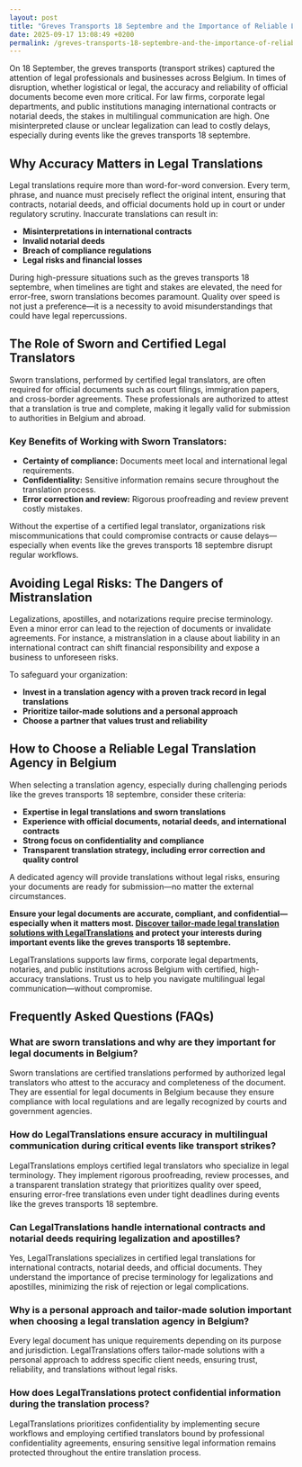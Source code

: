 ```yaml
---
layout: post
title: "Greves Transports 18 Septembre and the Importance of Reliable Legal Translations"
date: 2025-09-17 13:08:49 +0200
permalink: /greves-transports-18-septembre-and-the-importance-of-reliable-legal-translations/
---
```

On 18 September, the greves transports (transport strikes) captured the attention of legal professionals and businesses across Belgium. In times of disruption, whether logistical or legal, the accuracy and reliability of official documents become even more critical. For law firms, corporate legal departments, and public institutions managing international contracts or notarial deeds, the stakes in multilingual communication are high. One misinterpreted clause or unclear legalization can lead to costly delays, especially during events like the greves transports 18 septembre.

## Why Accuracy Matters in Legal Translations

Legal translations require more than word-for-word conversion. Every term, phrase, and nuance must precisely reflect the original intent, ensuring that contracts, notarial deeds, and official documents hold up in court or under regulatory scrutiny. Inaccurate translations can result in:

- **Misinterpretations in international contracts**
- **Invalid notarial deeds**
- **Breach of compliance regulations**
- **Legal risks and financial losses**

During high-pressure situations such as the greves transports 18 septembre, when timelines are tight and stakes are elevated, the need for error-free, sworn translations becomes paramount. Quality over speed is not just a preference—it is a necessity to avoid misunderstandings that could have legal repercussions.

## The Role of Sworn and Certified Legal Translators

Sworn translations, performed by certified legal translators, are often required for official documents such as court filings, immigration papers, and cross-border agreements. These professionals are authorized to attest that a translation is true and complete, making it legally valid for submission to authorities in Belgium and abroad.

### Key Benefits of Working with Sworn Translators:

- **Certainty of compliance:** Documents meet local and international legal requirements.
- **Confidentiality:** Sensitive information remains secure throughout the translation process.
- **Error correction and review:** Rigorous proofreading and review prevent costly mistakes.

Without the expertise of a certified legal translator, organizations risk miscommunications that could compromise contracts or cause delays—especially when events like the greves transports 18 septembre disrupt regular workflows.

## Avoiding Legal Risks: The Dangers of Mistranslation

Legalizations, apostilles, and notarizations require precise terminology. Even a minor error can lead to the rejection of documents or invalidate agreements. For instance, a mistranslation in a clause about liability in an international contract can shift financial responsibility and expose a business to unforeseen risks.

To safeguard your organization:

- **Invest in a translation agency with a proven track record in legal translations**
- **Prioritize tailor-made solutions and a personal approach**
- **Choose a partner that values trust and reliability**

## How to Choose a Reliable Legal Translation Agency in Belgium

When selecting a translation agency, especially during challenging periods like the greves transports 18 septembre, consider these criteria:

- **Expertise in legal translations and sworn translations**
- **Experience with official documents, notarial deeds, and international contracts**
- **Strong focus on confidentiality and compliance**
- **Transparent translation strategy, including error correction and quality control**

A dedicated agency will provide translations without legal risks, ensuring your documents are ready for submission—no matter the external circumstances.

**Ensure your legal documents are accurate, compliant, and confidential—especially when it matters most. [Discover tailor-made legal translation solutions with LegalTranslations](https://www.legaltranslations.be/) and protect your interests during important events like the greves transports 18 septembre.**

LegalTranslations supports law firms, corporate legal departments, notaries, and public institutions across Belgium with certified, high-accuracy translations. Trust us to help you navigate multilingual legal communication—without compromise.

## Frequently Asked Questions (FAQs)

### What are sworn translations and why are they important for legal documents in Belgium?
Sworn translations are certified translations performed by authorized legal translators who attest to the accuracy and completeness of the document. They are essential for legal documents in Belgium because they ensure compliance with local regulations and are legally recognized by courts and government agencies.

### How do LegalTranslations ensure accuracy in multilingual communication during critical events like transport strikes?
LegalTranslations employs certified legal translators who specialize in legal terminology. They implement rigorous proofreading, review processes, and a transparent translation strategy that prioritizes quality over speed, ensuring error-free translations even under tight deadlines during events like the greves transports 18 septembre.

### Can LegalTranslations handle international contracts and notarial deeds requiring legalization and apostilles?
Yes, LegalTranslations specializes in certified legal translations for international contracts, notarial deeds, and official documents. They understand the importance of precise terminology for legalizations and apostilles, minimizing the risk of rejection or legal complications.

### Why is a personal approach and tailor-made solution important when choosing a legal translation agency in Belgium?
Every legal document has unique requirements depending on its purpose and jurisdiction. LegalTranslations offers tailor-made solutions with a personal approach to address specific client needs, ensuring trust, reliability, and translations without legal risks.

### How does LegalTranslations protect confidential information during the translation process?
LegalTranslations prioritizes confidentiality by implementing secure workflows and employing certified translators bound by professional confidentiality agreements, ensuring sensitive legal information remains protected throughout the entire translation process.

<script type="application/ld+json">
{
  "@context": "https://schema.org",
  "@type": "BlogPosting",
  "mainEntityOfPage": {
    "@type": "WebPage",
    "@id": "https://www.legaltranslations.be/blog/greves-transports-18-septembre-importance-legal-translations"
  },
  "headline": "Greves Transports 18 Septembre and the Importance of Reliable Legal Translations",
  "description": "Explore why accuracy in sworn translations and certified legal translations is critical during events like the greves transports 18 septembre in Belgium, and how LegalTranslations ensures error-free multilingual legal communication for law firms, corporations, and public institutions.",
  "image": "https://www.legaltranslations.be/images/blog/greves-transports-18-septembre.jpg",
  "author": {
    "@type": "Person",
    "name": "LegalTranslations",
    "description": "LegalTranslations is a specialist translation agency delivering certified, high-accuracy translations of legal documents. We support law firms, corporations, and public institutions with multilingual legal communication, ensuring every word holds up in court, contracts, and compliance."
  },
  "publisher": {
    "@type": "Person",
    "name": "LegalTranslations"
  },
  "datePublished": "2024-06-01",
  "dateModified": "2024-06-01"
}
</script>

<script type="application/ld+json">
{
  "@context": "https://schema.org",
  "@type": "FAQPage",
  "mainEntity": [
    {
      "@type": "Question",
      "name": "What are sworn translations and why are they important for legal documents in Belgium?",
      "acceptedAnswer": {
        "@type": "Answer",
        "text": "Sworn translations are certified translations performed by authorized legal translators who attest to the accuracy and completeness of the document. They are essential for legal documents in Belgium because they ensure compliance with local regulations and are legally recognized by courts and government agencies."
      }
    },
    {
      "@type": "Question",
      "name": "How do LegalTranslations ensure accuracy in multilingual communication during critical events like transport strikes?",
      "acceptedAnswer": {
        "@type": "Answer",
        "text": "LegalTranslations employs certified legal translators who specialize in legal terminology. They implement rigorous proofreading, review processes, and a transparent translation strategy that prioritizes quality over speed, ensuring error-free translations even under tight deadlines during events like the greves transports 18 septembre."
      }
    },
    {
      "@type": "Question",
      "name": "Can LegalTranslations handle international contracts and notarial deeds requiring legalization and apostilles?",
      "acceptedAnswer": {
        "@type": "Answer",
        "text": "Yes, LegalTranslations specializes in certified legal translations for international contracts, notarial deeds, and official documents. They understand the importance of precise terminology for legalizations and apostilles, minimizing the risk of rejection or legal complications."
      }
    },
    {
      "@type": "Question",
      "name": "Why is a personal approach and tailor-made solution important when choosing a legal translation agency in Belgium?",
      "acceptedAnswer": {
        "@type": "Answer",
        "text": "Every legal document has unique requirements depending on its purpose and jurisdiction. LegalTranslations offers tailor-made solutions with a personal approach to address specific client needs, ensuring trust, reliability, and translations without legal risks."
      }
    },
    {
      "@type": "Question",
      "name": "How does LegalTranslations protect confidential information during the translation process?",
      "acceptedAnswer": {
        "@type": "Answer",
        "text": "LegalTranslations prioritizes confidentiality by implementing secure workflows and employing certified translators bound by professional confidentiality agreements, ensuring sensitive legal information remains protected throughout the entire translation process."
      }
    }
  ]
}
</script>